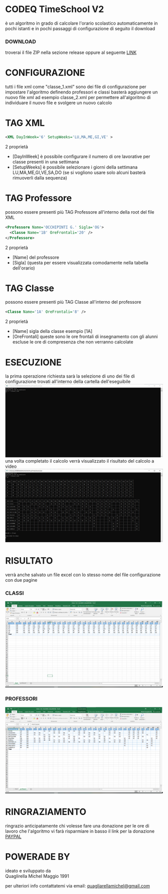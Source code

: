 # CODEQ TimeSchool V2
è un algoritmo in grado di calcolare l'orario scolastico automaticamente in pochi istanti 
e in pochi passaggi di configurazione
di seguito il download

### DOWNLOAD
troverai il file ZIP nella sezione release
oppure al seguente [LINK](https://github.com/quagliarellamichel/cqTimeSchool2/releases/download/v1.0/rel_v1.zip)

# CONFIGURAZIONE
tutti i file xml come "classe_1.xml" sono dei file di configurazione per impostare l'algoritmo 
definendo professori e classi
basterà aggiungere un nuovo file xml ad esempio classe_2.xml 
per permettere all'algoritmo di individuare il nuovo file e svolgere un nuovo calcolo

# TAG XML
```XML
<XML DayInWeek='6' SetupWeeks='LU,MA,ME,GI,VE' >
```
2 proprietà
- [DayInWeek] è possibile configurare il numero di ore lavorative per classe presenti in una settimana
- [SetupWeeks] è possibile selezionare i giorni della settimana LU,MA,ME,GI,VE,SA,DO (se si vogliono usare solo alcuni basterà rimuoverli dalla sequenza)

# TAG Professore
possono essere presenti più TAG Professore all'interno della root del file XML
```XML
<Professore Name='OCCHIPINTI G.' Sigla='OG'>
  <Classe Name='1B' OreFrontali='20' />
</Professore>
```
2 proprietà
- [Name] del professore
- [Sigla] (questa per essere visualizzata comodamente nella tabella dell'orario)
  
# TAG Classe
possono essere presenti più TAG Classe all'interno del professore
```XML
<Classe Name='1A' OreFrontali='8' />
```
2 proprietà
- [Name] sigla della classe esempio [1A]
- [OreFrontali] queste sono le ore frontali di insegnamento con gli alunni escluse le ore di compresenza che non verranno calcolate

# ESECUZIONE
la prima operazione richiesta sarà la selezione di uno dei file di configurazione trovati all'interno della cartella dell'eseguibile
![alt text](https://github.com/quagliarellamichel/cqTimeSchool2/blob/master/screen/s1.png?raw=true)
una volta completato il calcolo verrà visualizzato il risultato del calcolo a video
![alt text](https://github.com/quagliarellamichel/cqTimeSchool2/blob/master/screen/s2.png?raw=true)

# RISULTATO
verrà anche salvato un file excel con lo stesso nome del file configurazione con due pagine
### CLASSI
![alt text](https://github.com/quagliarellamichel/cqTimeSchool2/blob/master/screen/s3.png?raw=true)
### PROFESSORI
![alt text](https://github.com/quagliarellamichel/cqTimeSchool2/blob/master/screen/s4.png?raw=true)


# RINGRAZIAMENTO
ringrazio anticipatamente chi volesse fare una donazione 
per le ore di lavoro che l'algoritmo vi farà risparmiare
in basso il link per la donazione [PAYPAL](https://www.paypal.com/donate?hosted_button_id=4MAY2A7TYRCHW)

# POWERADE BY
ideato e sviluppato da  
  Quaglirella Michel
  Maggio 1991

per ulteriori info contattatemi via email: quagliarellamichel@gmail.com
